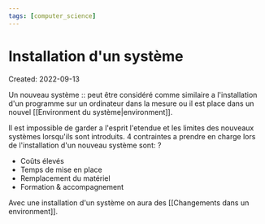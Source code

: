 ```yaml
---
tags: [computer_science] 
---
```

# Installation d'un système
Created: 2022-09-13

Un nouveau système :: peut être considéré comme similaire a l'installation d'un programme sur un ordinateur dans la mesure ou il est place dans un nouvel [[Environment du système|environment]].
<!--SR:!2022-09-16,2,230-->

Il est impossible de garder a l'esprit l'etendue et les limites des nouveaux systèmes lorsqu'ils sont introduits. 4 contraintes a prendre en charge lors de l'installation d'un nouveau système sont:
?
- Coûts élevés
- Temps de mise en place
- Remplacement du matériel
- Formation & accompagnement

Avec une installation d'un système on aura des [[Changements dans un environment]].